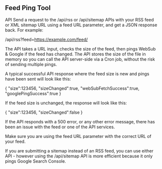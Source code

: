 ## Feed Ping Tool

API
Send a request to the /api/rss or /api/sitemap APIs with your RSS feed or XML sitemap URL using a feed URL parameter, and get a JSON response back. For example:

/api/rss?feed=https://example.com/feed/

The API takes a URL input, checks the size of the feed, then pings WebSub & Google if the feed has changed. The API stores the size of the file in memory so you can call the API server-side via a Cron job, without the risk of sending multiple pings.

A typical successful API response where the feed size is new and pings have been sent will look like this:

{
"size":123456,
"sizeChanged":true,
"webSubFetchSuccess":true,
"googlePingSuccess":true
}

If the feed size is unchanged, the response will look like this:

{
"size":123456,
"sizeChanged":false
}

If the API responds with a 500 error, or any other error message, there has been an issue with the feed or one of the API services.

Make sure you are using the feed URL parameter with the correct URL of your feed.

If you are submitting a sitemap instead of an RSS feed, you can use either API - however using the /api/sitemap API is more efficient because it only pings Google Search Console.

